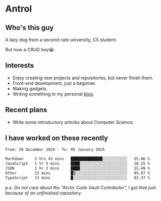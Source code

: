# Antrol

## Who's this guy

A lazy dog from a second-rate university, CS student.

But now a CRUD boy😭.

## Interests

* Enjoy creating new projects and repositories, but never finish them.
* Front-end development, just a beginner.
* Making gadgets.
* Writing something in my personal [blog](https://blog.antrol.xyz/).

## Recent plans

* Write some introductory articles about Computer Science.

<!--
* Try to develop a website for [Anime4KCPP](https://github.com/TianZerL/Anime4KCPP).
* Develop a Markdown renderer which user can customize its css, of course it is GUI-based.~~(If I could finish  it before getting bored)~~
* Work with my [teammates](https://github.com/SWJTU-Lazy-Dogs).
* Find something interests me, as a hobby after finishing my ~~boring~~ homework.
-->

## I have worked on these recently

<!--START_SECTION:waka-->

```txt
From: 29 December 2024 - To: 05 January 2025

Markdown     3 hrs 43 mins   ██████████████░░░░░░░░░░░   55.66 %
JavaScript   1 hr 5 mins     ████░░░░░░░░░░░░░░░░░░░░░   16.25 %
JSON         1 hr 2 mins     ████░░░░░░░░░░░░░░░░░░░░░   15.49 %
Other        23 mins         █▒░░░░░░░░░░░░░░░░░░░░░░░   05.87 %
TypeScript   13 mins         █░░░░░░░░░░░░░░░░░░░░░░░░   03.37 %
```

<!--END_SECTION:waka-->

*p.s.  Do not care about the "Arctic Code Vault Contributor", I got that just because of an unfinished repository.*

<!--
**qzmlgfj/qzmlgfj** is a ✨ _special_ ✨ repository because its `README.md` (this file) appears on your GitHub profile.

Here are some ideas to get you started:

- 🔭 I’m currently working on ...
- 🌱 I’m currently learning ...
- 👯 I’m looking to collaborate on ...
- 🤔 I’m looking for help with ...
- 💬 Ask me about ...
- 📫 How to reach me: ...
- 😄 Pronouns: ...
- ⚡ Fun fact: ...
-->
